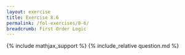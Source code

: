 ```yaml
---
layout: exercise
title: Exercise 8.6
permalink: /fol-exercises/8-6/
breadcrumb: First Order Logic
---
```


{% include mathjax_support %}
{% include_relative question.md %}
